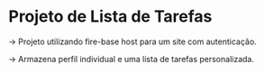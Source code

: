 # Projeto de Lista de Tarefas

-> Projeto utilizando fire-base host para um site com autenticação.

-> Armazena perfil individual e uma lista de tarefas personalizada.
